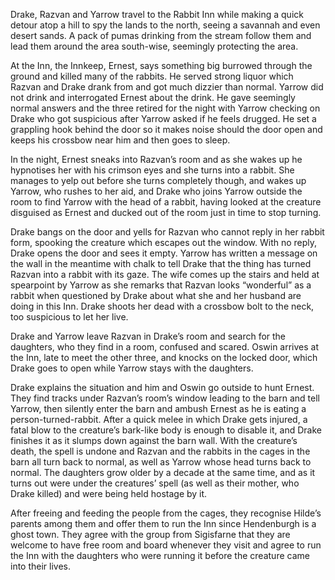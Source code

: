 Drake, Razvan and Yarrow travel to the Rabbit Inn while making a quick detour atop a hill to spy the lands to the north, seeing a savannah and even desert sands. A pack of pumas drinking from the stream follow them and lead them around the area south-wise, seemingly protecting the area.

At the Inn, the Innkeep, Ernest, says something big burrowed through the ground and killed many of the rabbits. He served strong liquor which Razvan and Drake drank from and got much dizzier than normal. Yarrow did not drink and interrogated Ernest about the drink. He gave seemingly normal answers and the three retired for the night with Yarrow checking on Drake who got suspicious after Yarrow asked if he feels drugged. He set a grappling hook behind the door so it makes noise should the door open and keeps his crossbow near him and then goes to sleep.

In the night, Ernest sneaks into Razvan’s room and as she wakes up he hypnotises her with his crimson eyes and she turns into a rabbit. She manages to yelp out before she turns completely though, and wakes up Yarrow, who rushes to her aid, and Drake who joins Yarrow outside the room to find Yarrow with the head of a rabbit, having looked at the creature disguised as Ernest and ducked out of the room just in time to stop turning.

Drake bangs on the door and yells for Razvan who cannot reply in her rabbit form, spooking the creature which escapes out the window. With no reply, Drake opens the door and sees it empty. Yarrow has written a message on the wall in the meantime with chalk to tell Drake that the thing has turned Razvan into a rabbit with its gaze. The wife comes up the stairs and held at spearpoint by Yarrow as she remarks that Razvan looks “wonderful” as a rabbit when questioned by Drake about what she and her husband are doing in this Inn. Drake shoots her dead with a crossbow bolt to the neck, too suspicious to let her live.

Drake and Yarrow leave Razvan in Drake’s room and search for the daughters, who they find in a room, confused and scared. Oswin arrives at the Inn, late to meet the other three, and knocks on the locked door, which Drake goes to open while Yarrow stays with the daughters.

Drake explains the situation and him and Oswin go outside to hunt Ernest. They find tracks under Razvan’s room’s window leading to the barn and tell Yarrow, then silently enter the barn and ambush Ernest as he is eating a person-turned-rabbit. After a quick melee in which Drake gets injured, a fatal blow to the creature’s bark-like body is enough to disable it, and Drake finishes it as it slumps down against the barn wall. With the creature’s death, the spell is undone and Razvan and the rabbits in the cages in the barn all turn back to normal, as well as Yarrow whose head turns back to normal. The daughters grow older by a decade at the same time, and as it turns out were under the creatures’ spell (as well as their mother, who Drake killed) and were being held hostage by it.

After freeing and feeding the people from the cages, they recognise Hilde’s parents among them and offer them to run the Inn since Hendenburgh is a ghost town. They agree with the group from Sigisfarne that they are welcome to have free room and board whenever they visit and agree to run the Inn with the daughters who were running it before the creature came into their lives.